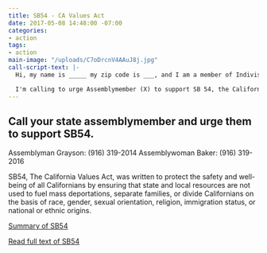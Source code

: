 ```yaml
---
title: SB54 - CA Values Act
date: 2017-05-08 14:48:00 -07:00
categories:
- action
tags:
- action
main-image: "/uploads/C7oDrcnV4AAuJ8j.jpg"
call-script-text: |-
  Hi, my name is _____ my zip code is ___, and I am a member of Indivisible Central Contra Costa County.

  I'm calling to urge Assemblymember (X) to support SB 54, the California Values Act. This bill reflects our core values of equal treatment, community, and compassion.
---
```


## Call your state assemblymember and urge them to support SB54.

Assemblyman Grayson: (916) 319-2014
Assemblywoman Baker: (916) 319-2016

SB54, The California Values Act, was written to protect the safety and well-being of all Californians by ensuring that state and local resources are not used to fuel mass deportations, separate families, or divide
Californians on the basis of race, gender, sexual orientation, religion, immigration
status, or national or ethnic origins. 

[Summary of SB54](http://acluscv.org/wp-content/uploads/2016/12/SB-54-De-Leon-CA-Values-Act-1-1.pdf)

[Read full text of SB54](https://leginfo.legislature.ca.gov/faces/billNavClient.xhtml?bill_id=201720180SB54)